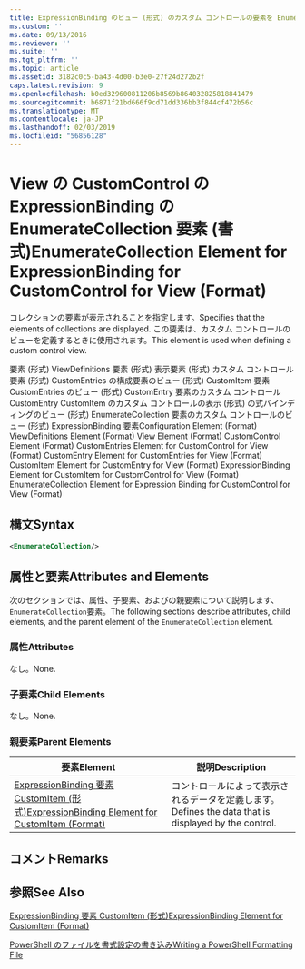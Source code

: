 ```yaml
---
title: ExpressionBinding のビュー (形式) のカスタム コントロールの要素を EnumerateCollection |Microsoft Docs
ms.custom: ''
ms.date: 09/13/2016
ms.reviewer: ''
ms.suite: ''
ms.tgt_pltfrm: ''
ms.topic: article
ms.assetid: 3182c0c5-ba43-4d00-b3e0-27f24d272b2f
caps.latest.revision: 9
ms.openlocfilehash: b0ed329600811206b8569b864032825818841479
ms.sourcegitcommit: b6871f21bd666f9cd71dd336bb3f844cf472b56c
ms.translationtype: MT
ms.contentlocale: ja-JP
ms.lasthandoff: 02/03/2019
ms.locfileid: "56856128"
---
```

# <a name="enumeratecollection-element-for-expressionbinding-for-customcontrol-for-view-format"></a><span data-ttu-id="0a0d6-102">View の CustomControl の ExpressionBinding の EnumerateCollection 要素 (書式)</span><span class="sxs-lookup"><span data-stu-id="0a0d6-102">EnumerateCollection Element for ExpressionBinding for CustomControl for View (Format)</span></span>

<span data-ttu-id="0a0d6-103">コレクションの要素が表示されることを指定します。</span><span class="sxs-lookup"><span data-stu-id="0a0d6-103">Specifies that the elements of collections are displayed.</span></span> <span data-ttu-id="0a0d6-104">この要素は、カスタム コントロールのビューを定義するときに使用されます。</span><span class="sxs-lookup"><span data-stu-id="0a0d6-104">This element is used when defining a custom control view.</span></span>

<span data-ttu-id="0a0d6-105">要素 (形式) ViewDefinitions 要素 (形式) 表示要素 (形式) カスタム コントロール要素 (形式) CustomEntries の構成要素のビュー (形式) CustomItem 要素 CustomEntries のビュー (形式) CustomEntry 要素のカスタム コントロールCustomEntry CustomItem のカスタム コントロールの表示 (形式) の式バインディングのビュー (形式) EnumerateCollection 要素のカスタム コントロールのビュー (形式) ExpressionBinding 要素</span><span class="sxs-lookup"><span data-stu-id="0a0d6-105">Configuration Element (Format) ViewDefinitions Element (Format) View Element (Format) CustomControl Element (Format) CustomEntries Element for CustomControl for View (Format) CustomEntry Element for CustomEntries for View (Format) CustomItem Element for CustomEntry for View (Format) ExpressionBinding Element for CustomItem for CustomControl for View (Format) EnumerateCollection Element for Expression Binding for CustomControl for View (Format)</span></span>

## <a name="syntax"></a><span data-ttu-id="0a0d6-106">構文</span><span class="sxs-lookup"><span data-stu-id="0a0d6-106">Syntax</span></span>

```xml
<EnumerateCollection/>
```

## <a name="attributes-and-elements"></a><span data-ttu-id="0a0d6-107">属性と要素</span><span class="sxs-lookup"><span data-stu-id="0a0d6-107">Attributes and Elements</span></span>

<span data-ttu-id="0a0d6-108">次のセクションでは、属性、子要素、およびの親要素について説明します、`EnumerateCollection`要素。</span><span class="sxs-lookup"><span data-stu-id="0a0d6-108">The following sections describe attributes, child elements, and the parent element of the `EnumerateCollection` element.</span></span>

### <a name="attributes"></a><span data-ttu-id="0a0d6-109">属性</span><span class="sxs-lookup"><span data-stu-id="0a0d6-109">Attributes</span></span>

<span data-ttu-id="0a0d6-110">なし。</span><span class="sxs-lookup"><span data-stu-id="0a0d6-110">None.</span></span>

### <a name="child-elements"></a><span data-ttu-id="0a0d6-111">子要素</span><span class="sxs-lookup"><span data-stu-id="0a0d6-111">Child Elements</span></span>

<span data-ttu-id="0a0d6-112">なし。</span><span class="sxs-lookup"><span data-stu-id="0a0d6-112">None.</span></span>

### <a name="parent-elements"></a><span data-ttu-id="0a0d6-113">親要素</span><span class="sxs-lookup"><span data-stu-id="0a0d6-113">Parent Elements</span></span>

|<span data-ttu-id="0a0d6-114">要素</span><span class="sxs-lookup"><span data-stu-id="0a0d6-114">Element</span></span>|<span data-ttu-id="0a0d6-115">説明</span><span class="sxs-lookup"><span data-stu-id="0a0d6-115">Description</span></span>|
|-------------|-----------------|
|[<span data-ttu-id="0a0d6-116">ExpressionBinding 要素 CustomItem (形式)</span><span class="sxs-lookup"><span data-stu-id="0a0d6-116">ExpressionBinding Element for CustomItem (Format)</span></span>](./expressionbinding-element-for-customitem-for-controls-for-configuration-format.md)|<span data-ttu-id="0a0d6-117">コントロールによって表示されるデータを定義します。</span><span class="sxs-lookup"><span data-stu-id="0a0d6-117">Defines the data that is displayed by the control.</span></span>|

## <a name="remarks"></a><span data-ttu-id="0a0d6-118">コメント</span><span class="sxs-lookup"><span data-stu-id="0a0d6-118">Remarks</span></span>

## <a name="see-also"></a><span data-ttu-id="0a0d6-119">参照</span><span class="sxs-lookup"><span data-stu-id="0a0d6-119">See Also</span></span>

[<span data-ttu-id="0a0d6-120">ExpressionBinding 要素 CustomItem (形式)</span><span class="sxs-lookup"><span data-stu-id="0a0d6-120">ExpressionBinding Element for CustomItem (Format)</span></span>](./expressionbinding-element-for-customitem-for-controls-for-configuration-format.md)

[<span data-ttu-id="0a0d6-121">PowerShell のファイルを書式設定の書き込み</span><span class="sxs-lookup"><span data-stu-id="0a0d6-121">Writing a PowerShell Formatting File</span></span>](./writing-a-powershell-formatting-file.md)
